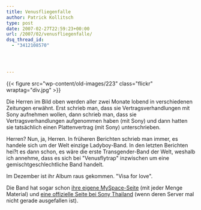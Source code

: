 ```yaml
---
title: Venusfliegenfalle
author: Patrick Kollitsch
type: post
date: 2007-02-27T22:59:23+00:00
url: /2007/02/venusfliegenfalle/
dsq_thread_id:
  - "3412108570"




---
```

{{< figure src="wp-content/old-images/223" class="flickr" wraptag="div.jpg" >}}

Die Herren im Bild oben werden aller zwei Monate lobend in verschiedenen Zeitungen erwähnt. Erst schrieb man, dass sie Vertragsverhandlungen mit Sony aufnehmen wollen, dann schrieb man, dass sie Vertragsverhandlungen aufgenommen haben (mit Sony) und dann hatten sie tatsächlich einen Plattenvertrag (mit Sony) unterschrieben.

Herren? Nun, ja, Herren. In früheren Berichten schrieb man immer, es handele sich um der Welt einzige Ladyboy-Band. In den letzten Berichten hei?t es dann schon, es wäre die erste Transgender-Band der Welt, weshalb ich annehme, dass es sich bei "Venusflytrap" inzwischen um eine gemischtgeschlechtliche Band handelt. 

Im Dezember ist ihr Album raus gekommen. "Visa for love". 

Die Band hat sogar schon [ihre eigene MySpace-Seite][1] (mit jeder Menge Material) und [eine offizielle Seite bei Sony Thailand][2] (wenn deren Server mal nicht gerade ausgefallen ist).

 [1]: http://www.myspace.com/venusflytrapfan
 [2]: http://sonybmg.co.th/venusflytrap
